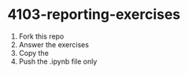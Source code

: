 # 4103-reporting-exercises
1. Fork this repo
2. Answer the exercises
3. Copy the 
4. Push the .ipynb file only
